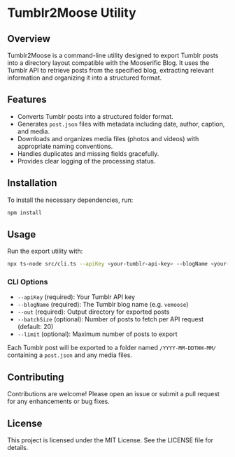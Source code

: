 # Tumblr2Moose Utility

## Overview
Tumblr2Moose is a command-line utility designed to export Tumblr posts into a directory layout compatible with the Mooserific Blog. It uses the Tumblr API to retrieve posts from the specified blog, extracting relevant information and organizing it into a structured format.

## Features
- Converts Tumblr posts into a structured folder format.
- Generates `post.json` files with metadata including date, author, caption, and media.
- Downloads and organizes media files (photos and videos) with appropriate naming conventions.
- Handles duplicates and missing fields gracefully.
- Provides clear logging of the processing status.

## Installation
To install the necessary dependencies, run:

```sh
npm install
```

## Usage

Run the export utility with:

```sh
npx ts-node src/cli.ts --apiKey <your-tumblr-api-key> --blogName <your-blog-name> --out ./posts
```

### CLI Options

- `--apiKey` (required): Your Tumblr API key
- `--blogName` (required): The Tumblr blog name (e.g. `vemoose`)
- `--out` (required): Output directory for exported posts
- `--batchSize` (optional): Number of posts to fetch per API request (default: 20)
 - `--limit` (optional): Maximum number of posts to export

Each Tumblr post will be exported to a folder named `/YYYY-MM-DDTHH-MM/` containing a `post.json` and any media files.

## Contributing
Contributions are welcome! Please open an issue or submit a pull request for any enhancements or bug fixes.

## License
This project is licensed under the MIT License. See the LICENSE file for details.